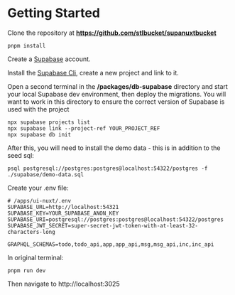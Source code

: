 # Getting Started
Clone the repository at **https://github.com/stlbucket/supanuxtbucket**
```
pnpm install
```

Create a [Supabase](https://www.supabase.com) account.

Install the [Supabase Cli](https://supabase.com/docs/guides/cli), create a new project and link to it.

Open a second terminal in the **/packages/db-supabase** directory and start your local Supabase dev environment, then deploy the migrations.  You will want to work in this directory to ensure the correct version of Supabase is used with the project
```
npx supabase projects list
npx supabase link --project-ref YOUR_PROJECT_REF
npx supabase db init
```
After this, you will need to install the demo data - this is in addition to the seed sql:
```
psql postgresql://postgres:postgres@localhost:54322/postgres -f ./supabase/demo-data.sql
```
Create your .env file:
```
# /apps/ui-nuxt/.env
SUPABASE_URL=http://localhost:54321
SUPABASE_KEY=YOUR_SUPABASE_ANON_KEY
SUPABASE_URI=postgresql://postgres:postgres@localhost:54322/postgres
SUPABASE_JWT_SECRET=super-secret-jwt-token-with-at-least-32-characters-long

GRAPHQL_SCHEMAS=todo,todo_api,app,app_api,msg,msg_api,inc,inc_api
```
In original terminal:
```
pnpm run dev
```
Then navigate to http://localhost:3025